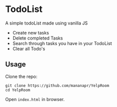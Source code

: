 # TodoList
A simple todoList made using vanilla JS

- Create new tasks
- Delete completed Tasks
- Search through tasks you have in your TodoList
- Clear all Todo's

## Usage
Clone the repo:

```
git clone https://github.com/mananapr/YelpRoom
cd YelpRoom
```

Open `index.html` in browser.
